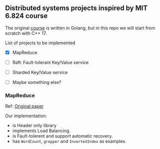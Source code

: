 ## Distributed systems projects inspired by MIT 6.824 course
The original [course](https://pdos.csail.mit.edu/6.824/index.html) is written in Golang, but in this repo we will start from scratch with C++ 17.


List of projects to be implemented
- [X] MapReduce
- [ ] Raft: Fault-tolerant Key/Value service 
- [ ] Sharded Key/Value service
- [ ] Maybe something else?


### MapReduce 
Ref: [Original paper](https://static.googleusercontent.com/media/research.google.com/en//archive/mapreduce-osdi04.pdf)

Our implementation: 
- is Header only library
- implements Load Balancing.
- is Fault-tolerent and support automatic recovery.
- has `WordCount`, `grepper` and `InvertedIndex` as examples.
